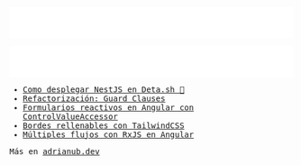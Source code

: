 <samp>

<div align="center">

[<img align="center" src="https://raw.githubusercontent.com/adrian-ub/adrian-ub/main/assets/typing-light.svg" />](https://github.com/adrian-ub#gh-light-mode-only)

[<img align="center" src="https://raw.githubusercontent.com/adrian-ub/adrian-ub/main/assets/typing-dark.svg" />](https://github.com/adrian-ub#gh-dark-mode-only)

</div>

<!-- BLOG-POST-LIST:START -->
- [Como desplegar NestJS en Deta.sh 🚀](https://adrianub.dev/posts/desplegar-nestjs-en-detash/)
- [Refactorización: Guard Clauses](https://adrianub.dev/posts/refactorizacion-guard-clauses/)
- [Formularios reactivos en Angular con ControlValueAccessor](https://adrianub.dev/posts/crear-controles-de-formulario-personalizados-usando-controlvalueaccessor-en-angular/)
- [Bordes rellenables con TailwindCSS](https://adrianub.dev/posts/bordes-rellenables-con-tailwindcss/)
- [Múltiples flujos con RxJS en Angular](https://adrianub.dev/posts/combinando-multiples-flujos-http-con-rxjs-observables-en-angular/)
<!-- BLOG-POST-LIST:END -->

Más en [adrianub.dev](https://adrianub.dev/)

</samp>
